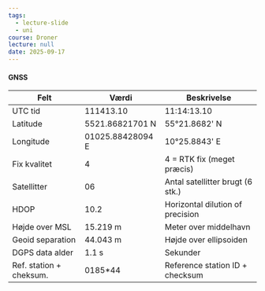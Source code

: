 ```yaml
---
tags:
  - lecture-slide
  - uni
course: Droner
lecture: null
date: 2025-09-17
---
```


#### GNSS


| Felt                    | Værdi            | Beskrivelse                      |
| ----------------------- | ---------------- | -------------------------------- |
| UTC tid                 | 111413.10        | 11:14:13.10                      |
| Latitude                | 5521.86821701 N  | 55°21.8682' N                    |
| Longitude               | 01025.88428094 E | 10°25.8843' E                    |
| Fix kvalitet            | 4                | 4 = RTK fix (meget præcis)       |
| Satellitter             | 06               | Antal satellitter brugt (6 stk.) |
| HDOP                    | 10.2             | Horizontal dilution of precision |
| Højde over MSL          | 15.219 m         | Meter over middelhavn            |
| Geoid separation        | 44.043 m         | Højde over ellipsoiden           |
| DGPS data alder         | 1.1 s            | Sekunder                         |
| Ref. station + cheksum. | 0185*44          | Reference station ID + checksum  |

